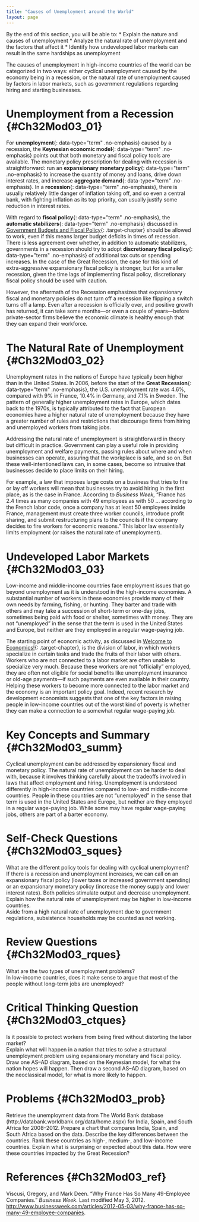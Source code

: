 ```yaml
---
title: "Causes of Unemployment around the World"
layout: page
---
```



<div data-type="abstract" markdown="1">
By the end of this section, you will be able to:
* Explain the nature and causes of unemployment
* Analyze the natural rate of unemployment and the factors that affect it
* Identify how undeveloped labor markets can result in the same hardships as unemployment

</div>

The causes of unemployment in high-income countries of the world can be categorized in two ways: either cyclical unemployment caused by the economy being in a recession, or the natural rate of unemployment caused by factors in labor markets, such as government regulations regarding hiring and starting businesses.

# Unemployment from a Recession   {#Ch32Mod03_01}

For **unemployment**{: data-type="term" .no-emphasis} caused by a recession, the **Keynesian economic model**{: data-type="term" .no-emphasis} points out that both monetary and fiscal policy tools are available. The monetary policy prescription for dealing with recession is straightforward: run an **expansionary monetary policy**{: data-type="term" .no-emphasis} to increase the quantity of money and loans, drive down interest rates, and increase **aggregate demand**{: data-type="term" .no-emphasis}. In a **recession**{: data-type="term" .no-emphasis}, there is usually relatively little danger of inflation taking off, and so even a central bank, with fighting inflation as its top priority, can usually justify some reduction in interest rates.

With regard to **fiscal policy**{: data-type="term" .no-emphasis}, the **automatic stabilizers**{: data-type="term" .no-emphasis} discussed in [Government Budgets and Fiscal Policy](/m48791){: .target-chapter} should be allowed to work, even if this means larger budget deficits in times of recession. There is less agreement over whether, in addition to automatic stabilizers, governments in a recession should try to adopt **discretionary fiscal policy**{: data-type="term" .no-emphasis} of additional tax cuts or spending increases. In the case of the Great Recession, the case for this kind of extra-aggressive expansionary fiscal policy is stronger, but for a smaller recession, given the time lags of implementing fiscal policy, discretionary fiscal policy should be used with caution.

However, the aftermath of the Recession emphasizes that expansionary fiscal and monetary policies do not turn off a recession like flipping a switch turns off a lamp. Even after a recession is officially over, and positive growth has returned, it can take some months—or even a couple of years—before private-sector firms believe the economic climate is healthy enough that they can expand their workforce.

# The Natural Rate of Unemployment   {#Ch32Mod03_02}

Unemployment rates in the nations of Europe have typically been higher than in the United States. In 2006, before the start of the **Great Recession**{: data-type="term" .no-emphasis}, the U.S. unemployment rate was 4.6%, compared with 9% in France, 10.4% in Germany, and 7.1% in Sweden. The pattern of generally higher unemployment rates in Europe, which dates back to the 1970s, is typically attributed to the fact that European economies have a higher natural rate of unemployment because they have a greater number of rules and restrictions that discourage firms from hiring and unemployed workers from taking jobs.

Addressing the natural rate of unemployment is straightforward in theory but difficult in practice. Government can play a useful role in providing unemployment and welfare payments, passing rules about where and when businesses can operate, assuring that the workplace is safe, and so on. But these well-intentioned laws can, in some cases, become so intrusive that businesses decide to place limits on their hiring.

For example, a law that imposes large costs on a business that tries to fire or lay off workers will mean that businesses try to avoid hiring in the first place, as is the case in France. According to *Business Week*, “France has 2.4 times as many companies with 49 employees as with 50 ... according to the French labor code, once a company has at least 50 employees inside France, management must create three worker councils, introduce profit sharing, and submit restructuring plans to the councils if the company decides to fire workers for economic reasons.” This labor law essentially limits employment (or raises the natural rate of unemployment).

# Undeveloped Labor Markets   {#Ch32Mod03_03}

Low-income and middle-income countries face employment issues that go beyond unemployment as it is understood in the high-income economies. A substantial number of workers in these economies provide many of their own needs by farming, fishing, or hunting. They barter and trade with others and may take a succession of short-term or one-day jobs, sometimes being paid with food or shelter, sometimes with money. They are not “unemployed” in the sense that the term is used in the United States and Europe, but neither are they employed in a regular wage-paying job.

The starting point of economic activity, as discussed in [Welcome to Economics!](/m48590){: .target-chapter}, is the division of labor, in which workers specialize in certain tasks and trade the fruits of their labor with others. Workers who are not connected to a labor market are often unable to specialize very much. Because these workers are not “officially” employed, they are often not eligible for social benefits like unemployment insurance or old-age payments—if such payments are even available in their country. Helping these workers to become more connected to the labor market and the economy is an important policy goal. Indeed, recent research by development economists suggests that one of the key factors in raising people in low-income countries out of the worst kind of poverty is whether they can make a connection to a somewhat regular wage-paying job.

# Key Concepts and Summary   {#Ch32Mod03_summ}

Cyclical unemployment can be addressed by expansionary fiscal and monetary policy. The natural rate of unemployment can be harder to deal with, because it involves thinking carefully about the tradeoffs involved in laws that affect employment and hiring. Unemployment is understood differently in high-income countries compared to low- and middle-income countries. People in these countries are not “unemployed” in the sense that term is used in the United States and Europe, but neither are they employed in a regular wage-paying job. While some may have regular wage-paying jobs, others are part of a barter economy.

# Self-Check Questions   {#Ch32Mod03_sques}

<div data-type="exercise" id="Ch32Mod03_sques01">
<div data-type="problem" id="Ch32Mod03_sques01p" markdown="1">
What are the different policy tools for dealing with cyclical unemployment?

</div>
<div data-type="solution" id="Ch32Mod03_sques01s" markdown="1">
If there is a recession and unemployment increases, we can call on an expansionary fiscal policy (lower taxes or increased government spending) or an expansionary monetary policy (increase the money supply and lower interest rates). Both policies stimulate output and decrease unemployment.

</div>
</div>

<div data-type="exercise" id="Ch32Mod03_sques02">
<div data-type="problem" id="Ch32Mod03_sques02p" markdown="1">
Explain how the natural rate of unemployment may be higher in low-income countries.

</div>
<div data-type="solution" id="Ch32Mod03_sques02s" markdown="1">
Aside from a high natural rate of unemployment due to government regulations, subsistence households may be counted as not working.

</div>
</div>

# Review Questions   {#Ch32Mod03_rques}

<div data-type="exercise" id="Ch32Mod03_rques01">
<div data-type="problem" id="Ch32Mod03_rques01p" markdown="1">
What are the two types of unemployment problems?

</div>
</div>

<div data-type="exercise" id="Ch32Mod03_rques02">
<div data-type="problem" id="Ch32Mod03_rques02p" markdown="1">
In low-income countries, does it make sense to argue that most of the people without long-term jobs are unemployed?

</div>
</div>

# Critical Thinking Question   {#Ch32Mod03_ctques}

<div data-type="exercise" id="Ch32Mod03_ctques01">
<div data-type="problem" id="Ch32Mod03_ctques01p" markdown="1">
Is it possible to protect workers from being fired without distorting the labor market?

</div>
</div>

<div data-type="exercise" id="Ch32Mod03_ctques02">
<div data-type="problem" id="Ch32Mod03_ctques02p" markdown="1">
Explain what will happen in a nation that tries to solve a structural unemployment problem using expansionary monetary and fiscal policy. Draw one AS–AD diagram, based on the Keynesian model, for what the nation hopes will happen. Then draw a second AS–AD diagram, based on the neoclassical model, for what is more likely to happen.

</div>
</div>

# Problems   {#Ch32Mod03_prob}

<div data-type="exercise" id="Ch32Mod03_prob01">
<div data-type="problem" id="Ch32Mod03_prob01p" markdown="1">
Retrieve the unemployment data from The World Bank database (http://databank.worldbank.org/data/home.aspx) for India, Spain, and South Africa for 2008–2012. Prepare a chart that compares India, Spain, and South Africa based on the data. Describe the key differences between the countries. Rank these countries as high-, medium-, and low-income countries. Explain what is surprising or expected about this data. How were these countries impacted by the Great Recession?

</div>
</div>

# References   {#Ch32Mod03_ref}

Viscusi, Gregory, and Mark Deen. “Why France Has So Many 49-Employee Companies.” *Business Week*. Last modified May 3, 2012. http://www.businessweek.com/articles/2012-05-03/why-france-has-so-many-49-employee-companies.


